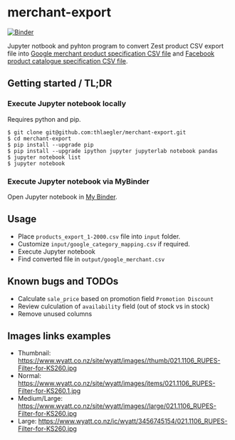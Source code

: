 # merchant-export

[![Binder](https://mybinder.org/badge_logo.svg)](https://mybinder.org/v2/gh/thlaegler/merchant-export/HEAD?labpath=notebook.ipynb)

Jupyter notbook and pyhton program to convert Zest product CSV export file into [Google merchant product specification CSV file](https://support.google.com/merchants/topic/6324338) and [Facebook product catalogue specification CSV file](https://www.facebook.com/business/help/120325381656392).

## Getting started / TL;DR

### Execute Jupyter notebook locally

Requires python and pip.

```
$ git clone git@github.com:thlaegler/merchant-export.git
$ cd merchant-export
$ pip install --upgrade pip
$ pip install --upgrade ipython jupyter jupyterlab notebook pandas
$ jupyter notebook list
$ jupyter notebook
```

### Execute Jupyter notebook via MyBinder

Open Jupyter notebook in [My Binder](https://mybinder.org/v2/gh/thlaegler/merchant-export/HEAD?labpath=notebook.ipynb).

## Usage

* Place `products_export_1-2000.csv` file into `input` folder.
* Customize `input/google_category_mapping.csv` if required.
* Execute Jupyter notebook
* Find converted file in `output/google_merchant.csv`

## Known bugs and TODOs

* Calculate `sale_price` based on promotion field `Promotion Discount`
* Review culculation of `availability` field (out of stock vs in stock)
* Remove unused columns

## Images links examples
* Thumbnail: https://www.wyatt.co.nz/site/wyatt/images//thumb/021.1106_RUPES-Filter-for-KS260.jpg
* Normal: https://www.wyatt.co.nz/site/wyatt/images/items/021.1106_RUPES-Filter-for-KS260.1.jpg
* Medium/Large: https://www.wyatt.co.nz/site/wyatt/images//large/021.1106_RUPES-Filter-for-KS260.jpg
* Large: https://www.wyatt.co.nz/ic/wyatt/3456745154/021.1106_RUPES-Filter-for-KS260.jpg